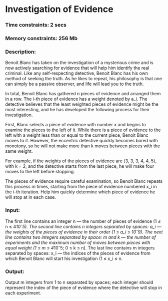 # Investigation of Evidence

### Time constraints: 2 secs
### Memory constraints: 256 Mb

### Description:
Benoit Blanc has taken on the investigation of a mysterious crime and is now actively searching for evidence that will help him identify the real criminal. Like any self-respecting detective, Benoit Blanc has his own method of seeking the truth. As he likes to repeat, his philosophy is that one can simply be a passive observer, and life will lead you to the truth.

In total, Benoit Blanc has gathered n pieces of evidence and arranged them in a row. The i-th piece of evidence has a weight denoted by a_i. The detective believes that the least weighted pieces of evidence might be the most interesting, and he has developed the following process for their investigation.

First, Blanc selects a piece of evidence with number x and begins to examine the pieces to the left of it. While there is a piece of evidence to the left with a weight less than or equal to the current piece, Benoit Blanc moves to it. However, the eccentric detective quickly becomes bored with monotony, so he will not make more than k moves between pieces with the same weight.

For example, if the weights of the pieces of evidence are ⟨3, 3, 3, 4, 4, 5⟩, with k = 2, and the detective starts from the last piece, he will make four moves to the left before stopping.

The pieces of evidence require careful examination, so Benoit Blanc repeats this process m times, starting from the piece of evidence numbered x_i in the i-th iteration. Help him quickly determine which piece of evidence he will stop at in each case.

### Input:
The first line contains an integer n — the number of pieces of evidence (1 ≤ n ≤ 4*10ˆ5). The second line contains n integers separated by spaces: a_i — the weights of the pieces of evidence in their order (1 ≤ a_i ≤ 10ˆ9). The next line contains two integers separated by space: m and k — the number of experiments and the maximum number of moves between pieces with equal weight (1 ≤ m ≤ 4*10ˆ5; 0 ≤ k ≤ n). The last line contains m integers separated by spaces: x_i — the indices of the pieces of evidence from which Benoit Blanc will start his investigation (1 ≤ x_i ≤ n.

### Output:
Output m integers from 1 to n separated by spaces; each integer should represent the index of the piece of evidence where the detective will stop in each experiment. 
